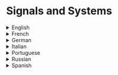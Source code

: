 # Signals and Systems

<details>
  <summary>English</summary>
  
  ### Materials
- [The Scientist and Engineer's Guide to Digital Signal Processing](https://www.dspguide.com/ch1.htm)
- [Signals and Systems MIT](https://ocw.mit.edu/resources/res-6-007-signals-and-systems-spring-2011/)
- [Signals and Systems MIT 2011](https://ocw.mit.edu/courses/electrical-engineering-and-computer-science/6-003-signals-and-systems-fall-2011/index.htm)
- [Khan Academy](https://www.khanacademy.org/science/electrical-engineering/ee-signals)
- [Edx Course](https://www.edx.org/course/signals-and-systems-part-1-1)
- [Wikibooks](https://en.wikibooks.org/wiki/Signals_and_Systems)
- [Tutorialspoint](https://www.tutorialspoint.com/signals_and_systems/)
- [ETH Zürich](http://www.idsc.ethz.ch/education/lectures/signals-and-systems.html)
- [Basics of Signals and Systems](http://www.di.univr.it/documenti/OccorrenzaIns/matdid/matdid744681.pdf)
- [Signals and Systems Book](http://www.eng.ucy.ac.cy/cpitris/courses/ece623/notes/SignalsAndSystems.pdf)
- [Princeton Lectures](https://www.princeton.edu/~cuff/ele301/files/)
- [EE102: Stanford](https://stanford.edu/~boyd/ee102/)
- [EE301 Signals and Systems](https://engineering.purdue.edu/~mikedz/ee301/ee301.html)
- [Signals and Systems Lecture](https://github.com/spatialaudio/signals-and-systems-lecture)
- [Signals and Systems Materials](http://signalsandsystems.wikidot.com/video-lectures)
- [EEM 305 - Signals and Systems](http://eem.eskisehir.edu.tr/Ders.aspx?dersId=102)
- [Brilliant](https://brilliant.org/wiki/signals-and-systems/)
- [EE344 - Signals and Systems I](https://www3.nd.edu/~mhaenggi/ee344-04/overview.html)
- [18-290 Signals & Systems](http://course.ece.cmu.edu/~ece290/f18/schedule.html)
- [ECEN 314: Signals and Systems](http://pfister.ee.duke.edu/courses/ecen314/)
- [Review of Discrete-Time Signals and Systems](http://pfister.ee.duke.edu/courses/ece485/dtss_review.pdf)
- [ELC 3335 Signals and Systems](http://web.ecs.baylor.edu/faculty/baylis/ELC3335/)
- [Biomedical Signal and Systems](https://web.njit.edu/~joelsd/signals.htm)
- [EG1110: Signals and Systems](https://www.le.ac.uk/eg/mct6/teaching/eg1110.html)
- [Notes for Signals and Systems](https://www.ece.jhu.edu/~cooper/courses/214/signalsandsystemsnotes.pdf)
- [Signals and Systems Reference](http://www-inst.eecs.berkeley.edu/~ee120/fa99/summary/summary.pdf)
- [A Practical Approach to Signals and Systems](http://coretronix.org/A%20Practical%20Approach%20to%20Signals%20and%20Systems.pdf)
- [EE3054 Exercises](http://eeweb.poly.edu/iselesni/EE3054/EE3054_Exercises.pdf)
- [Lectures Slides Michael D. Adams](https://www.ece.uvic.ca/~frodo/sigsysbook/downloads/lecture_slides_for_signals_and_systems-2016-01-25.pdf)
- [Continuous-Time Signals and Systems](https://www.ece.uvic.ca/~frodo/sigsysbook/downloads/continuous_time_signals_and_systems-2013-09-11-uvic.pdf)
- [EECE 301 Signals & Systems](http://www.ws.binghamton.edu/fowler/fowler%20personal%20page/EE301_files/EECE%20301%20Note%20Set%2014%20Fourier%20Transform.pdf)
- [Class Note for Signals and Systems](http://notesvillage.com/upload/Book.pdf)
- [Discrete-Time Signals and Systems](https://web.eecs.umich.edu/~fessler/course/451/l/pdf/c2.pdf)
- [EG1110 Signals and Systems](https://www.le.ac.uk/eg/mct6/teaching/eg1110/lect2_4.pdf)
- [Computer Explorations in Signals & Systems](https://rafnem.hi.is/amstel/skoli/Computer%20Explorations%20in%20Signals%20and%20Systems.pdf)
- [Signals and Systems 2nd](https://electronicsbookcafe.files.wordpress.com/2015/08/signals-and-systems-2nd-edition-schaums-outline-series-hwei-hsu.pdf)
- [Classification of Signal and System](http://www.ee.nchu.edu.tw/pic/courseitem/1438_chapter1.pdf)
- [Lecture Notes METU](https://users.metu.edu.tr/kamisli/lecture_notes/ee301_lectures.pdf)
- [Discrete-Time Signals and Systems](https://www.pearsonhighered.com/assets/samplechapter/0/1/3/1/0131988425.pdf)
- [Signals and Systems with MATLAB](http://fmipa.umri.ac.id/wp-content/uploads/2016/03/Steven-T.-Karris-Signals-and-systems-with-matlab-applications.9780970951168.27593.pdf)
- [A Mathematical Introduction to Signals and Systems](https://mast.queensu.ca/~bahman/volume1.pdf)
- [CT and DT Systems](https://web.stanford.edu/~kairouzp/teaching/ece310/secure/Chapter3.pdf)
- [Introduction to Communication Systems](https://www.ece.ucsb.edu/wcsl/Publications/intro_comm_systems_madhow_jan2014b.pdf)
- [Signals and Systems: Fourier Transform](http://ele.aut.ac.ir/~abdollahi/Lec_5_S12.pdf)
- [Signals and Systems Sample](https://www.nodia.co.in/image/catalog/2015/08/Signal-and-System-sample-chapter.pdf)
- [Signal Processing & Linear Systems](http://galia.fc.uaslp.mx/~mlr/Lathi1.pdf)
- [Introduction to MATLAB](http://ee.sharif.edu/~dsp/matlab_tutorial.pdf)
- [Systems and Laplace Transform](http://www.ee.ic.ac.uk/pcheung/teaching/DE2_EE/Lecture%206%20-%20Systems%20&amp;%20Laplace%20Transform%20(x1).pdf)
- [Foundations of Signal Processing](http://www.fourierandwavelets.org/FSP_v1.1_2014.pdf)
- [On The Fractional Signals and Systems](https://citeseerx.ist.psu.edu/viewdoc/download?doi=10.1.1.470.779&amp;rep=rep1&amp;type=pdf)
- [Systems and their Properties](http://maxim.ece.illinois.edu/teaching/fall08/lec3.pdf)
- [BEC301 Signals and Systems](https://www.bharathuniv.ac.in/colleges1/downloads/courseware_ece/notes/BEC301%20-%20signals%20and%20systems.pdf)
- [Complex-Valued Signals and Systems](https://www.cs.tut.fi/kurssit/TLT-9707/presentations/Complex-Signals-and-Radios-short-2pp.pdf)
- [Python for Signal Processing](https://doc.lagout.org/programmation/python/Python%20for%20Signal%20Processing_%20Featuring%20IPython%20Notebooks%20%5BUnpingco%202013-10-10%5D.pdf)
- [Digital Signal Processing in Python](http://greenteapress.com/thinkdsp/thinkdsp.pdf)
- [Dr Wickert's Info Center](http://www.eas.uccs.edu/~mwickert/)
- [Signal Processing and Communications](https://conference.scipy.org/proceedings/scipy2015/pdfs/mark_wickert.pdf)
- [Systems and Signals](https://staff.fnwi.uva.nl/r.vandenboomgaard/SP20162017/SystemsSignals/index.html)
- [Real Time Signal Processing in Python](https://bastibe.de/2012-11-02-real-time-signal-processing-in-python.html)
- [Handling Unix Signals in Python](https://stackabuse.com/handling-unix-signals-in-python/)
- [Neso Academy Course](https://www.youtube.com/watch?v=s8rsR_TStaA&amp;list=PLBlnK6fEyqRhG6s3jYIU48CqsT5cyiDTO)
</details>

<details>
  <summary>French</summary>
  
  ### Materials
- [Signaux & Systemes](http://ressource.electron.free.fr/bts/cours/SigsyPoly.pdf)
- [Signaux et Systèmes Discrets](https://asi.insa-rouen.fr/enseignement/siteUV/ti/private/Cours1_TDS.pdf)
- [Signaux et Systèmes](http://info.usherbrooke.ca/ogodin/enseignement/imn317/chapitres/imn317-chap02.pdf)
- [Systèmes Linéaires et Signaux](https://cours.espci.fr/site.php?id=89&amp;fileid=1177)
- [Cours de Traitement du Signal](http://hebergement.u-psud.fr/roger.reynaud/Enseigne/TDS_cours-P1.pdf)
- [Théorie du Signal](http://www.gipsa-lab.grenoble-inp.fr/~christian.jutten/mescours/Theorie_du_signal.pdf)
- [Signaux et Systèmes Discrets](https://www8.umoncton.ca/umcm-cormier_gabriel/Signaux/GELE2511_Chapitre5.pdf)
- [Signaux et Systemes](http://www.uqac.ca/ht2bui/6gei500_cours1.pdf)
- [Modélisation et Analyse des Systèmes](http://www.montefiore.ulg.ac.be/systems/SYST002/syst002-syllabus.pdf)
- [Traitement de Signal (TS)](http://www.univ-tebessa.dz/fichiers/master/master_973.pdf)
</details>

<details>
  <summary>German</summary>
  
  ### Materials
- [Signale und Systeme 1](http://www5.tu-ilmenau.de/nt/de/teachings/vorlesungen/signale1/index.html)
- [Signale un Systeme](https://www4.fh-swf.de/media/downloads/fbiw/download_5/schulze/susy1/SuSy-Skript-2018-04-03-a.pdf)
- [Einführung in die Digitale Signalverarbeitung](https://www.ak.tu-berlin.de/fileadmin/a0135/Unterrichtsmaterial/Skripte/EDS_Skript.pdf)
- [Zeitdiskrete Signale und Systeme](https://www.nt.tuwien.ac.at/wp-content/uploads/2016/01/Doblinger_SuS_3Ed_print.pdf)
- [Signalverarbeitung](https://www.mb.uni-siegen.de/mrt/lehre/sv/signalverarbeitung-skript.pdf)
- [Grundlagen der Signalverarbeitung 2](http://eitidaten.fh-pforzheim.de/daten/mitarbeiter/hoeptner/SundS/Skript_Grundlagen_der_Signalverarbeitung_2_v14.pdf)
- [Musterlösung](http://www.rhodiumtec.de/Download/TIT05NSB/loesungen.pdf)
- [Etwas Signal und Systemtheorie](http://www.iks.hs-merseburg.de/~tlange/pdf/Etwas%20Signal-%20und%20Systemtheorie.pdf)
- [Signale und Systeme, Gudrun Flach](https://www.htw-dresden.de/fileadmin/userfiles/et/Personal/Professoren/Flach/SuS_fs/sus_fern_1617.pdf)
</details>

<details>
  <summary>Italian</summary>
  
  ### Materials
- [Segnali e Sistemi](http://automatica.dei.unipd.it/people/chiuso/teaching/segnali-e-sistemi.html)
- [Segnali e Sistemi Slides](http://www.uniroma2.it/didattica/foejz/deposito/bipoli.pdf)
- [SigSys](http://www3.deis.unibo.it/Staff/FullProf/GiovanniMarro/sigsys.pdf)
- [Trasmissione dei Segnali e Sistemi di Telecomunicazione](https://teoriadeisegnali.it/libro/html/html/)
- [Fondamenti di Segnali e Sistemi](https://home.deib.polimi.it/bernasco/corso_fss/indice.htm)
- [Corso di Laboratorio di Segnali e Sistemi](https://www.roma1.infn.it/~luci/corso_LabSS.html)
- [Laboratorio di Sistemi e Segnali](https://www.roma1.infn.it/~vignatim/didattica/LabSisSeg18.php)
- [Temi d'esame di Segnali e Sistemi](http://ricci.unisalento.it/TemiSS.htm)
- [Segnali e Sistemi, Universitá di Padova](http://www.isib.cnr.it/control/finesso/sesi/materialedidattico.html)
- [Lezioni di Laboratorio di Segnali e Sistemi](https://www.phys.uniroma1.it/DipWeb/web_disp/d2/dispense/Nigro_Seg_Sistemi.pdf)
- [AVVISI](https://home.deib.polimi.it/bellini/fond_segnali_trasm/fond_segnali_trasm.html)
- [Transmissione dei Segnali e Sistemi di Telecomunicazione](http://www.cialtrone.it/interessi/scienza/vari/Trasmissione%20dei%20Segnali%20e%20Sistemi%20di%20Telecomunicazione.pdf)
- [Teoria dei Sistemi](http://cse.lab.imtlucca.it/~bemporad/teaching/tds00/pdf/slides.pdf)
- [Appunti di Teoria dei Segnali](http://users.libero.it/sandry/teoria.pdf)
</details>

<details>
  <summary>Portuguese</summary>
  
  ### Materials
- [Sinais e Sistemas](http://users.isr.ist.utl.pt/~iml/LERCI_&amp;_LEE/ss_10-11_sem2/AULAS_SS_v3.pdf)
- [Introdução aos Sinais e Sistemas](http://www.univasf.edu.br/~edmar.nascimento/analise/analise_aula03.pdf)
- [Apostila de Sinais e Sistemas](https://aprender.ead.unb.br/pluginfile.php/170922/mod_resource/content/2/Stelle2005.pdf)
- [Sinais e Sistemas Capítulo 1](http://srvd.grupoa.com.br/uploads/imagensExtra/legado/L/LATHI_B_P/Sinais_Sistemas_Lineares_2Ed/Liberado/Cap_01.pdf)
- [Análise de Sinais e Sistemas](http://www.cear.ufpb.br/juan/?page_id=96)
- [Sistemas e Sinais](http://www.ece.ufrgs.br/~eng04006/apostilas/area1.pdf)
- [Sinais e Sistemas: Conceitos Básicos](http://www2.fsanet.com.br/Professor/Material/Material-de-Apoio/Fabio-de-Araujo-Leite/Bacharelado-em-Engenharia-Eletrica/Analise-de-Sinais-e-Sistemas/1.-Sinais---Introducao.pdf)
- [Princípios de Comunicação: Sinais e Sistemas](https://www.feis.unesp.br/Home/departamentos/engenhariaeletrica/optoeletronica/sinais_e_sistemas.pdf)
- [SS0910](http://users.isr.ist.utl.pt/~jsm/teaching/ss/SS-0910.htm)
- [Introdução aos Sinais e Sistemas](https://wiki.sj.ifsc.edu.br/wiki/images/2/25/SinaiSistemas.pdf)
- [Sinais e Sistemas Lineares](http://www.cin.ufpe.br/~dmg/SS-ufpe-aula-02-sinais-e-sistemas.pdf)
- [Prof. Rafael Beltrame](http://coral.ufsm.br/beltrame/index.php/disciplinas/graduacao/sinais-e-sistemas)
- [Análise de Sinais](https://www.novaims.unl.pt/vlobo/escola_naval/AnaliseSinais/AnaliseSinais1_2.pdf)
- [Sinais e Sistemas Segunda Edição](https://www.cefala.org/~adelino/Livros/Oppenheim_2010_Sinais_e_Sistemas_2ed.pdf)
- [Sinais e Sistemas Discretos](http://www.l2f.inesc-id.pt/~lco/psa0203/pdf/ssd_cop.pdf)
</details>

<details>
  <summary>Russian</summary>
  
  ### Materials
- [Notes Systems](https://logic.pdmi.ras.ru/~sergey/teaching/asr/notes-02-systems.pdf)
- [Signals Linear Systems](http://www.geokniga.org/bookfiles/geokniga-davydov-av-signaly-i-linejnye-sistemytematicheskie-lekcii-ekaterinburgelekt.pdf)
- [Digital Signal Processing](http://files.lib.sfu-kras.ru/ebibl/umkd/50/u_lectures.pdf)
- [Digital Signal Processing](https://www.bsuir.by/m/12_100229_1_85526.pdf)
- [Radio and Chains and Signals](http://www.vlsu.ru/fileadmin/Kadry_dlja_regiona/7/7-2-7/7-2-7-02_2013_Radiotekhnicheskie_Tsepy_i_Signaly.pdf)
- [Cifrovaya Obrabotka](http://portal.tpu.ru:7777/departments/otdel/publish/izdaniya_razrabotanye_v_ramkah_IOP/Tab1/cifrovaya_obrabotka_signalov_zac.pdf)
- [Digital Processing of Signals Methods](http://www.ict.edu.ru/ft/006185/itmo425.pdf)
- [Signal Management and Processing Systems](http://ipmras.ru/UserFiles/Diss/TerpelovDA/Thesises_Terpelov.pdf)
- [System Synchronization](http://media-publisher.ru/wp-content/uploads/2017/12/%D0%A1%D0%98%D0%9D%D0%A5%D0%A0%D0%9E-3-2017.pdf)
</details>

<details>
  <summary>Spanish</summary>
  
  ### Materials
- [Conceptos de Señales y Sistemas](https://www.exabyteinformatica.com/uoc/Audio/Procesamiento_de_audio/Procesamiento_de_audio_(Modulo_1).pdf)
- [Señales y Sistemas Materiales](https://ocw.unican.es/course/view.php?id=184&amp;section=3)
- [Señales y Sistemas](http://www.unsam.edu.ar/escuelas/ciencia/alumnos/matematica_guia/apunte2parte.pdf)
- [Tema I: Señales y Sistemas](http://enrique.sanchez.webs.uvigo.es/PDFs/125_TemaI-Senales.pdf)
- [Fundamentos de Señales y Sistemas](http://www2.imse-cnm.csic.es/~rafael/SETI/SETI_03_04_transp_Tema_02.pdf)
</details>